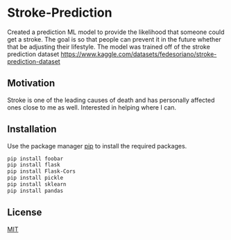 # Stroke-Prediction

Created a prediction ML model to provide the likelihood that someone could get a stroke. The goal is so that people can prevent it in the future whether that be adjusting their lifestyle. The model was trained off of the stroke prediction dataset https://www.kaggle.com/datasets/fedesoriano/stroke-prediction-dataset

## Motivation

Stroke is one of the leading causes of death and has personally affected ones close to me as well. Interested in helping where I can.


## Installation

Use the package manager [pip](https://pip.pypa.io/en/stable/) to install the required packages.

```bash
pip install foobar
pip install flask
pip install Flask-Cors
pip install pickle
pip install sklearn
pip install pandas
```


## License

[MIT](https://choosealicense.com/licenses/mit/)